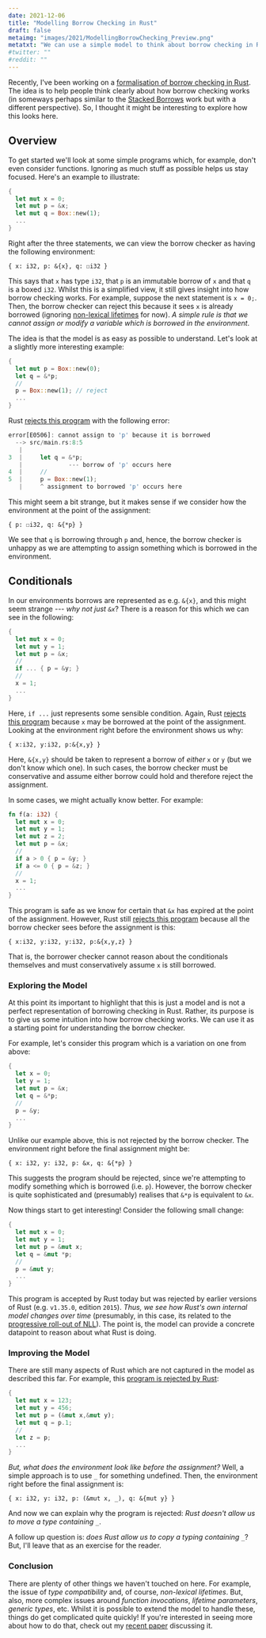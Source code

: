 ```yaml
---
date: 2021-12-06
title: "Modelling Borrow Checking in Rust"
draft: false
metaimg: "images/2021/ModellingBorrowChecking_Preview.png"
metatxt: "We can use a simple model to think about borrow checking in Rust which is surprisingly effective"
#twitter: ""
#reddit: ""
---
```


Recently, I've been working on a [formalisation of borrow checking in
Rust](http://localhost:1313/publications/pea21_toplas/).  The idea is
to help people think clearly about how borrow checking works (in
someways perhaps similar to the [Stacked
Borrows](https://plv.mpi-sws.org/rustbelt/stacked-borrows/) work but
with a different perspective).  So, I thought it might be interesting
to explore how this looks here.

## Overview

To get started we'll look at some simple programs which, for example,
don't even consider functions.  Ignoring as much stuff as possible
helps us stay focused.  Here's an example to illustrate:

```Rust
{
  let mut x = 0;
  let mut p = &x;
  let mut q = Box::new(1);
  ...
}
```

Right after the three statements, we can view the borrow checker as
having the following environment:


```
{ x: i32, p: &{x}, q: ☐i32 }
```

This says that `x` has type `i32`, that `p` is an immutable borrow of
`x` and that `q` is a boxed `i32`.  Whilst this is a simplified view,
it still gives insight into how borrow checking works.  For example,
suppose the next statement is `x = 0;`.  Then, the borrow checker can
reject this because it sees `x` is already borrowed (ignoring
[non-lexical
lifetimes](https://stackoverflow.com/questions/50251487/what-are-non-lexical-lifetimes)
for now).  _A simple rule is that we cannot assign or modify a
variable which is borrowed in the environment_.

The idea is that the model is as easy as possible to understand.
Let's look at a slightly more interesting example:


```Rust
{
  let mut p = Box::new(0);
  let q = &*p;
  //
  p = Box::new(1); // reject
  ...
}
```

Rust [rejects this program](https://play.rust-lang.org/?version=stable&mode=debug&edition=2021&gist=cce4261e5615b380d1a3aa25d11d13fb) with the following error:

```Rust
error[E0506]: cannot assign to 'p' because it is borrowed
  --> src/main.rs:8:5
   |
3  |     let q = &*p;
   |             --- borrow of 'p' occurs here
4  |     //
5  |     p = Box::new(1);
   |     ^ assignment to borrowed 'p' occurs here
```

This might seem a bit strange, but it makes sense if we consider how
the environment at the point of the assignment:

```
{ p: ☐i32, q: &{*p} }
```

We see that `q` is borrowing through `p` and, hence, the borrow
checker is unhappy as we are attempting to assign something which is
borrowed in the environment.

## Conditionals

In our environments borrows are represented as e.g. `&{x}`, and this
might seem strange --- _why not just `&x`_?  There is a reason for
this which we can see in the following:

```Rust
{
  let mut x = 0;
  let mut y = 1;
  let mut p = &x;
  //
  if ... { p = &y; }
  //
  x = 1;
  ...
}
```

Here, `if ...` just represents some sensible condition.  Again, Rust
[rejects this
program](https://play.rust-lang.org/?version=stable&mode=debug&edition=2021&gist=f15d989a58a533b073b49d6bc25a9ad2)
because `x` may be borrowed at the point of the assignment.  Looking
at the environment right before the environment shows us why:

```
{ x:i32, y:i32, p:&{x,y} }
```

Here, `&{x,y}` should be taken to represent a borrow of _either_ `x`
or `y` (but we don't know which one).  In such cases, the borrow
checker must be conservative and assume either borrow could hold and
therefore reject the assignment.

In some cases, we might actually know better.  For example:

```Rust
fn f(a: i32) {
  let mut x = 0;
  let mut y = 1;
  let mut z = 2;
  let mut p = &x;
  //
  if a > 0 { p = &y; }
  if a <= 0 { p = &z; }
  //
  x = 1;
  ...
}
```

This program is safe as we know for certain that `&x` has expired at
the point of the assignment.  However, Rust still [rejects this
program](https://play.rust-lang.org/?version=stable&mode=debug&edition=2021&gist=e3d6fe0f77e95d40899e67b040044866)
because all the borrow checker sees before the assignment is this:

```
{ x:i32, y:i32, y:i32, p:&{x,y,z} }
```

That is, the borrower checker cannot reason about the conditionals
themselves and must conservatively assume `x` is still borrowed.

### Exploring the Model

At this point its important to highlight that this is just a model and
is not a perfect representation of borrowing checking in Rust.
Rather, its purpose is to give us some intuition into how borrow
checking works.  We can use it as a starting point for understanding
the borrow checker.

For example, let's consider this program which is a variation on one
from above:

```Rust
{
  let x = 0;
  let y = 1;
  let mut p = &x;
  let q = &*p;
  //
  p = &y;
  ...
}
```

Unlike our example above, this is not rejected by the borrow checker.
The environment right before the final assignment might be:

```
{ x: i32, y: i32, p: &x, q: &{*p} }
```

This suggests the program should be rejected, since we're attempting
to modify something which is borrowed (i.e. `p`).  However, the borrow
checker is quite sophisticated and (presumably) realises that `&*p` is
equivalent to `&x`.  

Now things start to get interesting!  Consider the following small
change:

```Rust
{
  let mut x = 0;
  let mut y = 1;
  let mut p = &mut x;
  let q = &mut *p;
  //
  p = &mut y;
  ...
}
```

This program is accepted by Rust today but was rejected by earlier
versions of Rust (e.g. `v1.35.0`, edition `2015`).  _Thus, we see how
Rust's own internal model changes over time_ (presumably, in this
case, its related to the [progressive roll-out of
NLL](https://blog.rust-lang.org/2019/07/04/Rust-1.36.0.html)).  The
point is, the model can provide a concrete datapoint to reason about
what Rust is doing.

### Improving the Model

There are still many aspects of Rust which are not captured in the
model as described this far.  For example, this [program is rejected by
Rust](https://whileydave.com/blob/understanding-partial-moves-in-rust/):

```Rust
{ 
  let mut x = 123;
  let mut y = 456;
  let mut p = (&mut x,&mut y);
  let mut q = p.1;
  //
  let z = p;
  ...
}
```

_But, what does the environment look like before the assignment?_
Well, a simple approach is to use `_` for something undefined.  Then,
the environment right before the final assignment is:

```
{ x: i32, y: i32, p: (&mut x, _), q: &{mut y} }
```

And now we can explain why the program is rejected: _Rust doesn't
allow us to move a type containing `_`_.  

A follow up question is: _does Rust allow us to _copy_ a typing
containing `_`_?  But, I'll leave that as an exercise for the reader.

### Conclusion

There are plenty of other things we haven't touched on here.  For
example, the issue of _type compatibility_ and, of course,
_non-lexical lifetimes_.  But, also, more complex issues around
_function invocations_, _lifetime parameters_, _generic types_, etc.
Whilst it is possible to extend the model to handle these, things do
get complicated quite quickly!  If you're interested in seeing more
about how to do that, check out my [recent
paper](http://localhost:1313/publications/pea21_toplas/) discussing
it.
